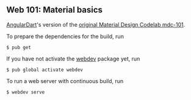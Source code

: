 ## Web 101: Material basics

[AngularDart](https://webdev.dartlang.org/angular)'s version of the
[original Material Design Codelab mdc-101](https://codelabs.developers.google.com/codelabs/mdc-101-web).

To prepare the dependencies for the build, run

```console
$ pub get
```

If you have not activate the [webdev](https://dart.dev/tools/webdev) package
yet, run

```console
$ pub global activate webdev
```

To run a web server with continuous build, run

```console
$ webdev serve
```
